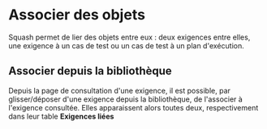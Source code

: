 # Associer des objets

Squash permet de lier des objets entre eux : deux exigences entre elles, une exigence à un cas de test ou un cas de test à un plan d'exécution.

## Associer depuis la bibliothèque
Depuis la page de consultation d'une exigence, il est possible, par glisser/déposer d'une exigence depuis la bibliothèque, de l'associer à l'exigence consultée. Elles apparaissent alors toutes deux, respectivement dans leur table **Exigences liées**
